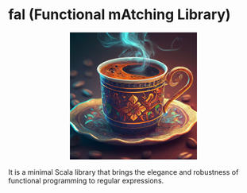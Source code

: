 # fal (Functional mAtching Library)

<p align="center">
  <a href="https://en.wikipedia.org/wiki/Tasseography#:~:text=citation%20needed%5D-,Coffee%20reading,-%5Bedit%5D">
      <img src="/docs/logo.jpeg" width="256" height="256" />
  </a>
</p>

It is a minimal Scala library that brings the elegance and robustness of functional programming to regular expressions.
